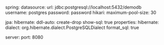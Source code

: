 spring:
  datasource:
    url: jdbc:postgresql://localhost:5432/demodb
    username: postgres
    password: password
    hikari:
      maximum-pool-size: 30

  jpa:
    hibernate:
      ddl-auto: create-drop
    show-sql: true
    properties:
      hibernate:
        dialect: org.hibernate.dialect.PostgreSQLDialect
        format_sql: true

server:
  port: 8080